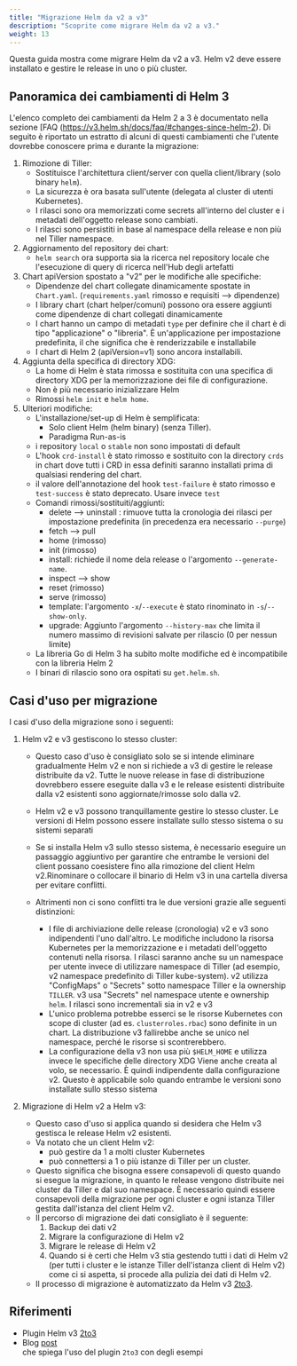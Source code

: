 ```yaml
---
title: "Migrazione Helm da v2 a v3"
description: "Scoprite come migrare Helm da v2 a v3."
weight: 13
---
```


Questa guida mostra come migrare Helm da v2 a v3. Helm v2 deve essere installato e gestire le release in uno o più cluster.

## Panoramica dei cambiamenti di Helm 3

L'elenco completo dei cambiamenti da Helm 2 a 3 è documentato nella sezione [FAQ
(https://v3.helm.sh/docs/faq/#changes-since-helm-2). Di seguito è riportato un estratto
di alcuni di questi cambiamenti che l'utente dovrebbe conoscere prima e durante la migrazione:

1. Rimozione di Tiller:
   - Sostituisce l'architettura client/server con quella client/library (solo binary `helm`).
   - La sicurezza è ora basata sull'utente (delegata al cluster di utenti Kubernetes). 
   - I rilasci sono ora memorizzati come secrets all'interno del cluster e i metadati dell'oggetto release sono cambiati.
   - I rilasci sono persistiti in base al namespace della release e non più nel Tiller namespace.
2. Aggiornamento del repository dei chart:
   - `helm search` ora supporta sia la ricerca nel repository locale che l'esecuzione di query di ricerca
 nell'Hub degli artefatti
3. Chart apiVersion spostato a "v2" per le modifiche alle specifiche:
   - Dipendenze del chart collegate dinamicamente spostate in `Chart.yaml`.
     (`requirements.yaml` rimosso e requisiti --> dipendenze)
   - I library chart (chart helper/comuni) possono ora essere aggiunti come dipendenze di chart collegati dinamicamente
   - I chart hanno un campo di metadati `type` per definire che il chart è di tipo
     "applicazione" o "libreria". È un'applicazione per impostazione predefinita, il che significa che
     è renderizzabile e installabile
   - I chart di Helm 2 (apiVersion=v1) sono ancora installabili.
4. Aggiunta della specifica di directory XDG:
   - La home di Helm è stata rimossa e sostituita con una specifica di directory XDG per la memorizzazione dei file di configurazione.
   - Non è più necessario inizializzare Helm
   - Rimossi `helm init` e `helm home`.
5. Ulteriori modifiche:
   - L'installazione/set-up di Helm è semplificata:
     - Solo client Helm (helm binary) (senza Tiller).        
     - Paradigma Run-as-is
   - i repository `local` o `stable` non sono impostati di default
   - L'hook `crd-install` è stato rimosso e sostituito con la directory `crds` in chart
dove tutti i CRD in essa definiti saranno installati prima di qualsiasi rendering del chart.
   - il valore dell'annotazione del hook `test-failure` è stato rimosso e `test-success` è stato deprecato.
     Usare invece `test`
   - Comandi rimossi/sostituiti/aggiunti:
       - delete --> uninstall : rimuove tutta la cronologia dei rilasci per impostazione predefinita
         (in precedenza era necessario `--purge`)
       - fetch --> pull
       - home (rimosso)
       - init (rimosso)
       - install: richiede il nome dela release o l'argomento `--generate-name`.
       - inspect --> show
       - reset (rimosso)
       - serve (rimosso)
       - template: l'argomento `-x`/`--execute` è stato rinominato in `-s`/`--show-only`.
       - upgrade: Aggiunto l'argomento `--history-max` che limita il numero massimo di revisioni salvate per rilascio (0 per nessun limite)
   - La libreria Go di Helm 3 ha subito molte modifiche ed è incompatibile con
     la libreria Helm 2
   - I binari di rilascio sono ora ospitati su `get.helm.sh`.

## Casi d'uso per migrazione

I casi d'uso della migrazione sono i seguenti:

1. Helm v2 e v3 gestiscono lo stesso cluster:
   - Questo caso d'uso è consigliato solo se si intende eliminare gradualmente Helm v2 e non si richiede a v3 di gestire le release distribuite da v2. Tutte le nuove release in fase di distribuzione dovrebbero essere eseguite dalla v3 e le release esistenti distribuite dalla v2
     esistenti sono aggiornate/rimosse solo dalla v2.
   - Helm v2 e v3 possono tranquillamente gestire lo stesso cluster. Le versioni di Helm
     possono essere installate sullo stesso sistema o su sistemi separati
   - Se si installa Helm v3 sullo stesso sistema, è necessario eseguire un passaggio aggiuntivo 
     per garantire che entrambe le versioni del client possano coesistere fino alla rimozione del client Helm v2.Rinominare o collocare il binario di Helm v3 in una cartella diversa per evitare conflitti.
   
   - Altrimenti non ci sono conflitti tra le due versioni grazie alle
     seguenti distinzioni:
     - I file di archiviazione delle release (cronologia) v2 e v3 sono indipendenti l'uno dall'altro. Le
       modifiche includono la risorsa Kubernetes per la memorizzazione e i metadati dell'oggetto
       contenuti nella risorsa. I rilasci saranno anche su un namespace per
       utente invece di utilizzare namespace di Tiller (ad esempio, v2
       namespace predefinito di Tiller kube-system). v2 utilizza "ConfigMaps" o "Secrets"
       sotto namespace Tiller e la ownership `TILLER`. v3 usa "Secrets" nel namespace utente e ownership `helm`. I rilasci sono incrementali sia in
       v2 e v3
     - L'unico problema potrebbe esserci se le risorse Kubernetes con scope di cluster (ad es.
       `clusterroles.rbac`) sono definite in un chart. La distribuzione v3 fallirebbe 
       anche se unico nel namespace, perché le risorse si scontrerebbero.
     - La configurazione della v3 non usa più `$HELM_HOME` e utilizza invece le specifiche delle directory XDG Viene anche creata al volo, se necessario. È
       quindi indipendente dalla configurazione v2. Questo è applicabile solo quando
       entrambe le versioni sono installate sullo stesso sistema

2. Migrazione di Helm v2 a Helm v3:
   - Questo caso d'uso si applica quando si desidera che Helm v3 gestisca le release Helm v2 esistenti.    
   - Va notato che un client Helm v2:     
     - può gestire da 1 a molti cluster Kubernetes
     - può connettersi a 1 o più istanze di Tiller per un cluster.
   - Questo significa che bisogna essere consapevoli di questo quando si esegue la migrazione, in quanto le release
     vengono distribuite nei cluster da Tiller e dal suo namespace. È necessario
     quindi essere consapevoli della migrazione per ogni cluster e ogni istanza Tiller
     gestita dall'istanza del client Helm v2.
   - Il percorso di migrazione dei dati consigliato è il seguente:
     1. Backup dei dati v2
     2. Migrare la configurazione di Helm v2
     3. Migrare le release di Helm v2
     4. Quando si è certi che Helm v3 stia gestendo tutti i dati di Helm v2 (per tutti i cluster e le istanze Tiller dell'istanza client di Helm v2) come
 ci si aspetta, si procede alla pulizia dei dati di Helm v2.
   - Il processo di migrazione è automatizzato da Helm v3
     [2to3](https://github.com/helm/helm-2to3).

## Riferimenti

   - Plugin Helm v3 [2to3](https://github.com/helm/helm-2to3)
   - Blog [post](https://helm.sh/blog/migrate-from-helm-v2-to-helm-v3/)    
che spiega l'uso del plugin `2to3` con degli esempi
